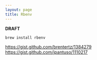 ```yaml
---
layout: page
title: Rbenv
---
```


**DRAFT**


```bash
brew install rbenv
```
https://gist.github.com/brentertz/1384279
https://gist.github.com/jpantuso/1110217
